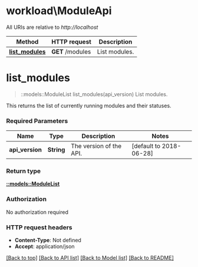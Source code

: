 # workload\ModuleApi

All URIs are relative to *http://localhost*

Method | HTTP request | Description
------------- | ------------- | -------------
[**list_modules**](ModuleApi.md#list_modules) | **GET** /modules | List modules.


# **list_modules**
> ::models::ModuleList list_modules(api_version)
List modules.

This returns the list of currently running modules and their statuses. 

### Required Parameters

Name | Type | Description  | Notes
------------- | ------------- | ------------- | -------------
  **api_version** | **String**| The version of the API. | [default to 2018-06-28]

### Return type

[**::models::ModuleList**](ModuleList.md)

### Authorization

No authorization required

### HTTP request headers

 - **Content-Type**: Not defined
 - **Accept**: application/json

[[Back to top]](#) [[Back to API list]](../README.md#documentation-for-api-endpoints) [[Back to Model list]](../README.md#documentation-for-models) [[Back to README]](../README.md)

